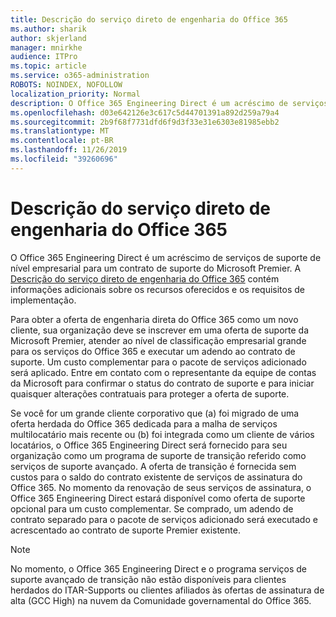 ```yaml
---
title: Descrição do serviço direto de engenharia do Office 365
ms.author: sharik
author: skjerland
manager: mnirkhe
audience: ITPro
ms.topic: article
ms.service: o365-administration
ROBOTS: NOINDEX, NOFOLLOW
localization_priority: Normal
description: O Office 365 Engineering Direct é um acréscimo de serviços de suporte de nível empresarial para um contrato de suporte do Microsoft Premier. A descrição do serviço direto de engenharia do Office 365 contém informações adicionais sobre os recursos oferecidos e os requisitos de implementação.
ms.openlocfilehash: d03e642126e3c617c5d44701391a892d259a79a4
ms.sourcegitcommit: 2b9f68f7731dfd6f9d3f33e31e6303e81985ebb2
ms.translationtype: MT
ms.contentlocale: pt-BR
ms.lasthandoff: 11/26/2019
ms.locfileid: "39260696"
---
```

# <a name="office-365-engineering-direct-service-description"></a>Descrição do serviço direto de engenharia do Office 365

O Office 365 Engineering Direct é um acréscimo de serviços de suporte de nível empresarial para um contrato de suporte do Microsoft Premier. A [Descrição do serviço direto de engenharia do Office 365](https://github.com/MicrosoftDocs/OfficeDocs-O365ServiceDescriptions/blob/master/Office%20365%20Engineering%20Direct%20-%20Svc%20Desc%20(25mar2019).pdf) contém informações adicionais sobre os recursos oferecidos e os requisitos de implementação.

Para obter a oferta de engenharia direta do Office 365 como um novo cliente, sua organização deve se inscrever em uma oferta de suporte da Microsoft Premier, atender ao nível de classificação empresarial grande para os serviços do Office 365 e executar um adendo ao contrato de suporte. Um custo complementar para o pacote de serviços adicionado será aplicado. Entre em contato com o representante da equipe de contas da Microsoft para confirmar o status do contrato de suporte e para iniciar quaisquer alterações contratuais para proteger a oferta de suporte. 

Se você for um grande cliente corporativo que (a) foi migrado de uma oferta herdada do Office 365 dedicada para a malha de serviços multilocatário mais recente ou (b) foi integrada como um cliente de vários locatários, o Office 365 Engineering Direct será fornecido para seu organização como um programa de suporte de transição referido como serviços de suporte avançado. A oferta de transição é fornecida sem custos para o saldo do contrato existente de serviços de assinatura do Office 365. No momento da renovação de seus serviços de assinatura, o Office 365 Engineering Direct estará disponível como oferta de suporte opcional para um custo complementar. Se comprado, um adendo de contrato separado para o pacote de serviços adicionado será executado e acrescentado ao contrato de suporte Premier existente.

> [!NOTE]
> No momento, o Office 365 Engineering Direct e o programa serviços de suporte avançado de transição não estão disponíveis para clientes herdados do ITAR-Supports ou clientes afiliados às ofertas de assinatura de alta (GCC High) na nuvem da Comunidade governamental do Office 365.
